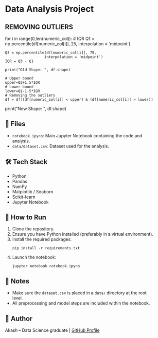 # Data Analysis Project

## REMOVING OUTLIERS
for i in range(0,len(numeric_col)):
    # IQR
    Q1 = np.percentile(df[numeric_col[i]], 25,
                      interpolation = 'midpoint')
    
    Q3 = np.percentile(df[numeric_col[i]], 75,
                      interpolation = 'midpoint')
    IQR = Q3 - Q1
    
    print("Old Shape: ", df.shape)
    
    # Upper bound
    upper=Q3+1.5*IQR
    # Lower bound
    lower=Q1-1.5*IQR
    # Removing the outliers
    df = df[(df[numeric_col[i]] < upper) & (df[numeric_col[i]] > lower)]


    
print("New Shape: ", df.shape)

## 📁 Files
- `notebook.ipynb`: Main Jupyter Notebook containing the code and analysis.
- `data/dataset.csv`: Dataset used for the analysis.

## 🛠️ Tech Stack
- Python
- Pandas
- NumPy
- Matplotlib / Seaborn
- Scikit-learn
- Jupyter Notebook

## 🚀 How to Run
1. Clone the repository.
2. Ensure you have Python installed (preferably in a virtual environment).
3. Install the required packages:
   ```
   pip install -r requirements.txt
   ```
4. Launch the notebook:
   ```
   jupyter notebook notebook.ipynb
   ```

## 📌 Notes
- Make sure the `dataset.csv` is placed in a `data/` directory at the root level.
- All preprocessing and model steps are included within the notebook.

## 📍 Author
Akash – Data Science graduate | [GitHub Profile](https://github.com/akash17-git)
